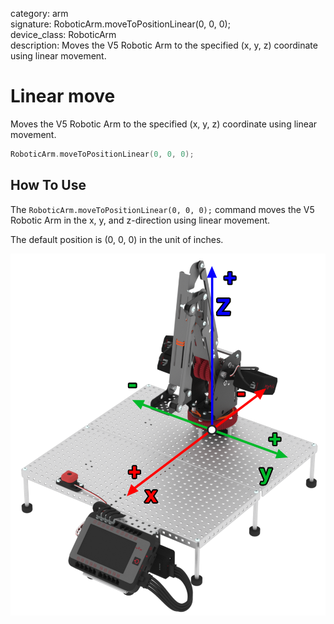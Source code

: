 category: arm  
signature: RoboticArm.moveToPositionLinear(0, 0, 0);  
device_class: RoboticArm  
description: Moves the V5 Robotic Arm to the specified (x, y, z) coordinate using linear movement.  

# Linear move

Moves the V5 Robotic Arm to the specified (x, y, z) coordinate using linear movement.

```cpp
RoboticArm.moveToPositionLinear(0, 0, 0);
```

## How To Use

The `RoboticArm.moveToPositionLinear(0, 0, 0);` command moves the V5 Robotic Arm in the x, y, and z-direction using linear movement. 

The default position is (0, 0, 0) in the unit of inches.

![xyz_coord](xyz_coord.png)

<advanced>
</advanced>
